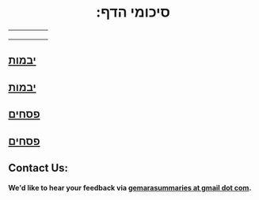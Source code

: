 <h1 style="text-align: center;">:סיכומי הדף</h1>


|   |   |   |   |   |
|---|---|---|---|---|
|   |   |   |   |   |
|   |   |   |   |   |
|   |   |   |   |   |


## [יבמות](masechtos\yevamos.md)
## [יבמות](yevamos.md)
## [פסחים](masechtos\pesachim.md)
## [פסחים](pesachim.md)

## Contact Us:
#### We'd like to hear your feedback via [gemarasummaries at gmail dot com](gemarasummaries@gmail.com).
```